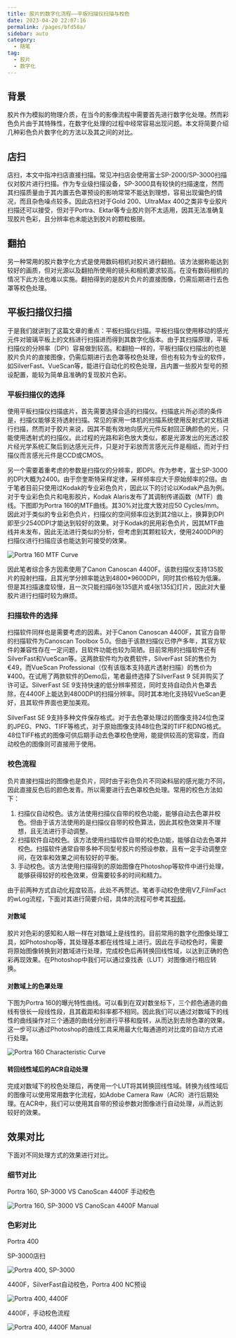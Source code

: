 ```yaml
---
title: 胶片的数字化流程——平板扫描仪扫描与校色
date: 2023-04-20 22:07:16
permalink: /pages/bfd58a/
sidebar: auto
category:
  - 随笔
tag:
  - 胶片
  - 数字化
---
```


## 背景

胶片作为模拟的物理介质，在当今的影像流程中需要首先进行数字化处理。然而彩色负片由于其特殊性，在数字化处理的过程中经常容易出现问题。本文将简要介绍几种彩色负片数字化的方法以及其之间的对比。

## 店扫

店扫，本文中指冲扫店直接扫描。常见冲扫店会使用富士SP-2000/SP-3000扫描仪对胶片进行扫描。作为专业级扫描设备，SP-3000具有较快的扫描速度，然而其扫描质量由于其内置去色罩预设的影响常常不能达到理想，容易出现偏色的情况，而且杂色噪点较多。因此店扫对于Gold 200、UltraMax 400之类非专业胶片扫描还可以接受，但对于Portra、Ektar等专业胶片则不太适用，因其无法准确复现胶片色彩，且分辨率也未能达到胶片的颗粒极限。

## 翻拍

另一种常用的胶片数字化方式是使用数码相机对胶片进行翻拍。该方法据称能达到较好的画质，但对光源以及翻拍所使用的镜头和相机要求较高。在没有数码相机的情况下此方法也难以实施。翻拍得到的是胶片负片的直接图像，仍需后期进行去色罩等校色处理。

## 平板扫描仪扫描

于是我们就讲到了这篇文章的重点：平板扫描仪扫描。平板扫描仪使用移动的感光元件对玻璃平板上的文档进行扫描进而得到其数字化版本。由于其扫描原理，平板扫描仪的分辨率（DPI）容易做到较高。和翻拍一样的，平板扫描仪扫描出的也是胶片负片的直接图像，仍需后期进行去色罩等校色处理，但也有较为专业的软件，如SilverFast、VueScan等，能进行自动化的校色处理，且内置一些胶片型号的预设配置，能较为简单且准确的复现胶片色彩。

### 平板扫描仪的选择

使用平板扫描仪扫描底片，首先需要选择合适的扫描仪。扫描底片所必须的条件是，扫描仪能够支持透射扫描。常见的家用一体机的扫描系统使用反射式对文档进行扫描，然而对于胶片来说，因其不能有效地向感光元件反射回正确颜色的光，只能使用透射式的扫描仪。此过程的光路和彩色放大类似，都是光源发出的光透过胶片经光学系统汇聚后到达感光元件，只是对于彩放而言感光元件是相纸，而对于扫描仪而言感光元件是CCD或CMOS。

另一个需要着重考虑的参数是扫描仪的分辨率，即DPI。作为参考，富士SP-3000的DPI大概为2400。由于奈奎斯特采样定律，采样频率应大于原始频率的2倍。由于笔者目前只使用过Kodak的专业彩色负片，因此以下的讨论以Kodak产品为例。对于专业彩色负片和电影胶片，Kodak Alaris发布了其调制传递函数（MTF）曲线。下图即为Portra 160的MTF曲线。其30%对比度大致对应50 Cycles/mm。因此对于类似的专业彩色负片，扫描仪的空间频率应达到其2倍以上，换算到DPI即至少2540DPI才能达到较好的效果。对于Kodak的民用彩色负片，因其MTF曲线并未发布，因此无法进行类似的分析，但考虑到其颗粒较大，使用2400DPI的扫描仪进行扫描应该也能达到可接受的效果。

![Portra 160 MTF Curve](/img/portra160mtf.png)

因此笔者综合多方因素使用了Canon Canoscan 4400F。该款扫描仪支持135胶片的投射扫描，且其光学分辨率能达到4800*9600DPI，同时其价格较为低廉。但是其扫描速度较慢，且一次只能扫描6张135底片或4张135幻灯片，因此对大量胶片进行扫描时较为麻烦。

### 扫描软件的选择

扫描软件同样也是需要考虑的因素。对于Canon Canoscan 4400F，其官方自带的扫描软件为Canoscan Toolbox 5.0。但由于该款扫描仪已停产多年，其官方软件的兼容性存在一定问题，且软件功能也较为简陋。目前常用的扫描软件还有SilverFast和VueScan等。这两款软件均为收费软件，SilverFast SE的售价为€49，而VueScan Professional（仅有该版本支持底片透射扫描）的售价为¥400。在试用了两款软件的Demo后，笔者最终选择了SilverFast 9 SE并购买了许可证。SilverFast SE 9支持快速的低分辨率预览，同时支持自动负片色罩去除，在4400F上能达到4800DPI的扫描分辨率。同时其本地化支持较VueScan更好，且其软件界面也更加美观。

SilverFast SE 9支持多种文件保存格式。对于去色罩处理过的图像支持24位色深的JPEG、PNG、TIFF等格式，对于原始图像支持48位色深的TIFF和DNG格式。48位TIFF格式的图像可供后期手动去色罩校色使用，能提供较高的宽容度，而自动校色的图像则可直接用于使用。

### 校色流程

负片直接扫描出的图像也是负片，同时由于彩色负片不同染料层的感光能力不同，因此直接反色后的颜色发青。所以需要进行去色罩校色处理。常用的校色方法如下：

  1. 扫描仪自动校色。该方法使用扫描仪自带的校色功能，能够自动去色罩并校色。但由于该方法使用的是扫描仪自带的校色算法，因此其校色效果并不理想，且无法进行手动调整。
  2. 扫描软件自动校色。该方法使用扫描软件自带的校色功能，能够自动去色罩并校色。扫描软件通常自带多种不同型号胶片的预设参数，且有一定手动调整空间，在效率和效果之间有较好的平衡。
  3. 手动校色。该方法使用扫描得到的原始图像在Photoshop等软件中进行处理，能够获得较好的校色效果，但需要较多的时间和精力。

由于前两种方式自动化程度较高，此处不再赘述。笔者手动校色使用V7_FilmFact的wLog流程，下面对其进行简要介绍，具体的流程可参考其[视频](https://www.bilibili.com/video/BV1w4411n7vq/)。

#### 对数域

胶片对色彩的感知和人眼一样在对数域上是线性的。目前常用的数字化图像处理工具，如Photoshop等，其处理基本都在线性域上进行。因此在手动校色时，需要将原始图像转换到对数域进行处理，完成校色后再转换回线性域，以达到正确的色彩再现效果。在Photoshop中我们可以通过查找表（LUT）对图像进行相应转换。

#### 对数域上的色罩处理

下图为Portra 160的曝光特性曲线。可以看到在双对数坐标下，三个颜色通道的曲线有很长一段线性段，且其截距和斜率都不相同。因此我们可以通过对数域下的线性的曲线操作对三个通道的曲线分别进行平移和旋转，从而达到去除色罩的效果。这一步可以通过Photoshop的曲线工具采用最大化每通道的对比度的自动方式进行处理。

![Portra 160 Characteristic Curve](/img/portra160cc.png)

#### 转回线性域后的ACR自动处理

完成对数域下的校色处理后，再使用一个LUT将其转换回线性域。转换为线性域后的图像可以使用常用数字化流程，如Adobe Camera Raw（ACR）进行后期处理。在ACR中，我们可以使用其自带的预设参数对图像进行自动处理，从而达到较好的效果。

## 效果对比

下面对不同处理方式的效果进行对比。

### 细节对比

Portra 160, SP-3000 VS CanoScan 4400F 手动校色

![Portra 160, SP-3000 VS CanoScan 4400F Manual](/img/por160comp.png)

### 色彩对比

Portra 400

SP-3000店扫

![Portra 400, SP-3000](/img/por400sp_small.jpg)

4400F，SilverFast自动校色，Portra 400 NC预设

![Portra 400, 4400F](/img/por400sf_small.jpg)

4400F，手动校色流程

![Portra 400, 4400F Manual](/img/por400man_small.jpg)

